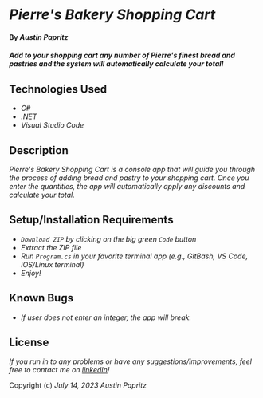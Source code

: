 # _Pierre's Bakery Shopping Cart_

#### By _Austin Papritz_

#### _Add to your shopping cart any number of Pierre's finest bread and pastries and the system will automatically calculate your total!_

## Technologies Used

* _C#_
* _.NET_
* _Visual Studio Code_

## Description

_Pierre's Bakery Shopping Cart is a console app that will guide you through the process of adding bread and pastry to your shopping cart. Once you enter the quantities, the app will automatically apply any discounts and calculate your total._

## Setup/Installation Requirements

* _`Download ZIP` by clicking on the big green `Code` button_
* _Extract the ZIP file_
* _Run `Program.cs` in your favorite terminal app (e.g., GitBash, VS Code, iOS/Linux terminal)_
* _Enjoy!_

## Known Bugs

* _If user does not enter an integer, the app will break._

## License

_If you run in to any problems or have any suggestions/improvements, feel free to contact me on [linkedIn](https://www.linkedin.com/in/austin-papritz)!_

Copyright (c) _July 14, 2023_ _Austin Papritz_